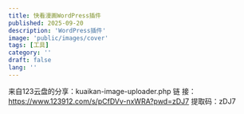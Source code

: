 ```yaml
---
title: 快看漫画WordPress插件
published: 2025-09-20
description: 'WordPress插件'
image: 'public/images/cover'
tags: [工具]
category: ''
draft: false 
lang: ''
---
```


来自123云盘的分享：kuaikan-image-uploader.php 链   接：https://www.123912.com/s/pCfDVv-nxWRA?pwd=zDJ7 提取码：zDJ7
